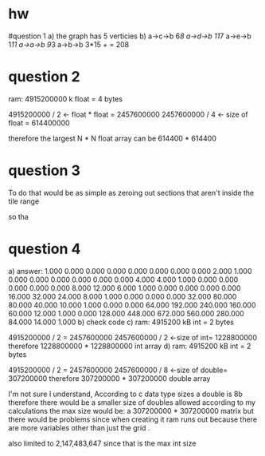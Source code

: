 # hw

#question 1
a) the graph has 5 verticies
b) 
a->c->b 6*8
a->d->b 11*7
a->e->b 1*11
a->a->b 9*3
a->b->b 3*15
      + = 208

# question 2
ram: 4915200000 k 
float = 4 bytes

4915200000 / 2 <- float * float = 2457600000
2457600000 / 4 <- size of float = 614400000

therefore the largest N * N float array can be 614400 * 614400

# question 3
To do that would be as simple as zeroing out sections that aren't inside the tile range

so tha

# question 4
a) answer:
 1.000   0.000   0.000   0.000   0.000   0.000   0.000   0.000
  2.000   1.000   0.000   0.000   0.000   0.000   0.000   0.000
  4.000   4.000   1.000   0.000   0.000   0.000   0.000   0.000
  8.000  12.000   6.000   1.000   0.000   0.000   0.000   0.000
 16.000  32.000  24.000   8.000   1.000   0.000   0.000   0.000
 32.000  80.000  80.000  40.000  10.000   1.000   0.000   0.000
 64.000 192.000 240.000 160.000  60.000  12.000   1.000   0.000
128.000 448.000 672.000 560.000 280.000  84.000  14.000   1.000
b)
check code
c)
ram: 4915200 kB 
int = 2 bytes

4915200000 / 2 = 2457600000
2457600000 / 2 <-size of int= 1228800000
therefore 1228800000 * 1228800000 int array
d)
ram: 4915200 kB 
int = 2 bytes

4915200000 / 2 = 2457600000
2457600000 / 8 <-size of double= 307200000
therefore 307200000 * 307200000 double array

I'm not sure  I understand, According to c data type sizes a double is 8b therefore there would be a smaller size of doubles allowed
according to my calculations the max size would be: a 307200000 * 307200000 matrix  but there would be problems since when creating it 
ram runs out because there are more variables other than just the grid .

also limited to 2,147,483,647 since that is the max int size
